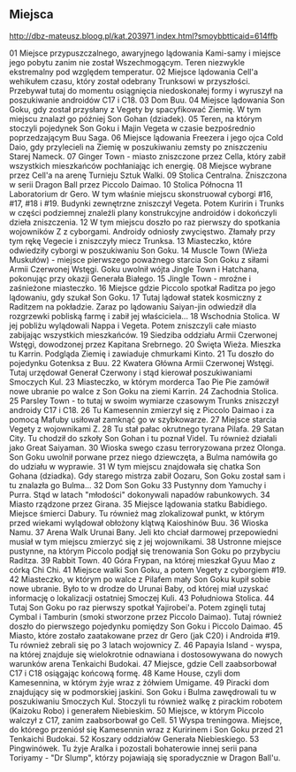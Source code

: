 ## Miejsca

http://dbz-mateusz.bloog.pl/kat,203971,index.html?smoybbtticaid=614ffb

01  Miejsce przypuszczalnego, awaryjnego lądowania Kami-samy i miejsce jego pobytu zanim nie został Wszechmogącym. Teren niezwykle ekstremalny pod względem temperatur.
02  Miejsce lądowania Cell'a wehikułem czasu, który został odebrany Trunksowi w przyszłości. Przebywał tutaj do momentu osiągnięcia niedoskonałej formy i wyruszył na poszukiwanie androidów C17 i C18.
03  Dom Buu.
04  Miejsce lądowania Son Goku, gdy został przysłany z Vegety by spacyfikować Ziemię. W tym miejscu znalazł go później Son Gohan (dziadek).
05  Teren, na którym stoczyli pojedynek Son Goku i Majin Vegeta w czasie bezpośrednio poprzedzającym Buu Saga.
06  Miejsce lądowania Freezera i jego ojca Cold Daio, gdy przylecieli na Ziemię w poszukiwaniu zemsty po zniszczeniu Starej Nameck.
07  Ginger Town - miasto zniszczone przez Cella, który zabił wszystkich mieszkańców pochłaniając ich energię.
08  Miejsce wybrane przez Cell'a na arenę Turnieju Sztuk Walki.
09  Stolica Centralna. Zniszczona w serii Dragon Ball przez Piccolo Daimao.
10  Stolica Północna
11  Laboratorium dr Gero. W tym właśnie miejscu skonstruował cyborgi #16, #17, #18 i #19. Budynki zewnętrzne zniszczył Vegeta. Potem Kuririn i Trunks w części podziemnej znaleźli plany konstrukcyjne androidów i dokończyli dzieła zniszczenia.
12  W tym miejscu doszło po raz pierwszy do spotkania wojowników Z z cyborgami. Androidy odniosły zwycięstwo. Złamały przy tym rękę Vegecie i zniszczyły miecz Trunksa.
13  Miasteczko, które odwiedziły cyborgi w poszukiwaniu Son Goku.
14  Muscle Town (Wieża Muskułów) - miejsce pierwszego poważnego starcia Son Goku z siłami Armii Czerwonej Wstęgi. Goku uwolnił wójta Jingle Town i Hatchana, pokonując przy okazji Generała Białego.
15  Jingle Town - mroźne i zaśnieżone miasteczko.
16  Miejsce gdzie Piccolo spotkał Raditza po jego lądowaniu, gdy szukał Son Goku.
17  Tutaj lądował statek kosmiczny z Raditzem na pokładzie. Zaraz po lądowaniu Saiyan-jin odwiedził dla rozgrzewki pobliską farmę i zabił jej właściciela...
18  Wschodnia Stolica. W jej pobliżu wylądowali Nappa i Vegeta. Potem zniszczyli całe miasto zabijając wszystkich mieszkańców.
19  Siedziba oddziału Armii Czerwonej Wstęgi, dowodzonej przez Kapitana Srebrnego.
20  Święta Wieża. Mieszka tu Karrin. Podgląda Ziemię i zawiaduje chmurkami Kinto.
21  Tu doszło do pojedynku Gotenksa z Buu.
22  Kwatera Główna Armii Czerwonej Wstęgi. Tutaj urzędował Generał Czerwony i stąd kierował poszukiwaniami Smoczych Kul.
23  Miasteczko, w którym morderca Tao Pie Pie zamówił nowe ubranie po walce z Son Goku na ziemi Karrin.
24  Zachodnia Stolica.
25  Parsley Town - to tutaj w swoim wymiarze czasowym Trunks zniszczył androidy C17 i C18.
26  Tu Kamesennin zmierzył się z Piccolo Daimao i za pomocą Mafuby usiłował zamknąć go w szybkowarze.
27  Miejsce starcia Vegety z wojownikami Z.
28  Tu stał pałac okrutnego tyrana Pilafa.
29  Satan City. Tu chodził do szkoły Son Gohan i tu poznał Videl. Tu również działali jako Great Saiyaman.
30  Wioska swego czasu terroryzowana przez Olonga. Son Goku uwolnił porwane przez niego dziewczęta, a Bulma namówiła go do udziału w wyprawie.
31  W tym miejscu znajdowała się chatka Son Gohana (dziadka). Gdy starego mistrza zabił Oozaru, Son Goku został sam i tu znalazła go Bulma...
32  Dom Son Goku
33  Pustynny dom Yamuchy i Purra. Stąd w latach "młodości" dokonywali napadów rabunkowych.
34  Miasto rządzone przez Girana.
35  Miejsce lądowania statku Babidiego. Miejsce śmierci Dabury. Tu również mag zlokalizował punkt, w którym przed wiekami wylądował obłożony klątwą Kaioshinów Buu.
36  Wioska Namu.
37  Arena Walk Urunai Bany. Jeli kto chciał darmowej przepowiedni musiał w tym miejscu zmierzyć się z jej wojownikami.
38  Ustronne miejsce pustynne, na którym Piccolo podjął się trenowania Son Goku po przybyciu Raditza.
39  Rabbit Town.
40  Góra Frypan, na której mieszkał Gyuu Mao z córką Chi Chi.
41  Miejsce walki Son Goku, a potem Vegety z cyborgiem #19.
42  Miasteczko, w którym po walce z Pilafem mały Son Goku kupił sobie nowe ubranie. Było to w drodze do Urunai Baby, od której miał uzyskać informację o lokalizacji ostatniej Smoczej Kuli.
43  Południowa Stolica.
44  Tutaj Son Goku po raz pierwszy spotkał Yajirobei'a. Potem zginęli tutaj Cymbal i Tamburin (smoki stworzone przez Piccolo Daimao). Tutaj również doszło do pierwszego pojedynku pomiędzy Son Goku i Piccolo Daimao.
45  Miasto, które zostało zaatakowane przez dr Gero (jak C20) i Androida #19. Tu również zebrali się po 3 latach wojownicy Z.
46  Papayia Island - wyspa, na której znajduje się wielokrotnie odnawiana i dostosowywana do nowych warunków arena Tenkaichi Budokai.
47  Miejsce, gdzie Cell zaabsorbował C17 i C18 osiągając końcową formę.
48  Kame House, czyli dom Kamesennina, w którym żyje wraz z żółwiem Umigame.
49  Piracki dom znajdujący się w podmorskiej jaskini. Son Goku i Bulma zawędrowali tu w poszukiwaniu Smoczych Kul. Stoczyli tu również walkę z pirackim robotem (Kaizoku Robo) i generałem Niebieskim.
50  Miejsce, w którym Piccolo walczył z C17, zanim zaabsorbował go Cell.
51  Wyspa treningowa. Miejsce, do którego przeniósł się Kamesennin wraz z Kuririnem i Son Goku przed 21 Tenkaichi Budokai.
52  Koszary oddziałów Generała Niebieskiego.
53  Pingwinówek. Tu żyje Aralka i pozostali bohaterowie innej serii pana Toriyamy - "Dr Slump", którzy pojawiają się sporadycznie w Dragon Ball'u.
